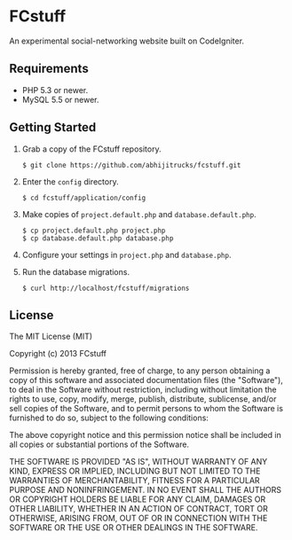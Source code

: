 FCstuff
=======

An experimental social-networking website built on CodeIgniter.

Requirements
------------

* PHP 5.3 or newer.
* MySQL 5.5 or newer.

Getting Started
---------------

1. Grab a copy of the FCstuff repository.

    ```
    $ git clone https://github.com/abhijitrucks/fcstuff.git
    ```

2. Enter the `config` directory.

    ```
    $ cd fcstuff/application/config
    ```

3. Make copies of `project.default.php` and `database.default.php`.

    ```
    $ cp project.default.php project.php
    $ cp database.default.php database.php
    ```

4. Configure your settings in `project.php` and `database.php`.

5. Run the database migrations.

    ```
    $ curl http://localhost/fcstuff/migrations
    ```

License
-------

The MIT License (MIT)

Copyright (c) 2013 FCstuff

Permission is hereby granted, free of charge, to any person obtaining a copy of
this software and associated documentation files (the "Software"), to deal in
the Software without restriction, including without limitation the rights to
use, copy, modify, merge, publish, distribute, sublicense, and/or sell copies of
the Software, and to permit persons to whom the Software is furnished to do so,
subject to the following conditions:

The above copyright notice and this permission notice shall be included in all
copies or substantial portions of the Software.

THE SOFTWARE IS PROVIDED "AS IS", WITHOUT WARRANTY OF ANY KIND, EXPRESS OR
IMPLIED, INCLUDING BUT NOT LIMITED TO THE WARRANTIES OF MERCHANTABILITY, FITNESS
FOR A PARTICULAR PURPOSE AND NONINFRINGEMENT. IN NO EVENT SHALL THE AUTHORS OR
COPYRIGHT HOLDERS BE LIABLE FOR ANY CLAIM, DAMAGES OR OTHER LIABILITY, WHETHER
IN AN ACTION OF CONTRACT, TORT OR OTHERWISE, ARISING FROM, OUT OF OR IN
CONNECTION WITH THE SOFTWARE OR THE USE OR OTHER DEALINGS IN THE SOFTWARE.
